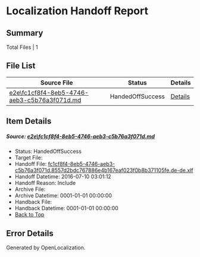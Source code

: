 # <a name='report-top'></a> Localization Handoff Report

## Summary
 Total Files | 1

## File List
 Source File | Status | Details 
 ----------- | ------ | ------- 
 [e2e\fc1cf8f4-8eb5-4746-aeb3-c5b76a3f071d.md](https://github.com/OpenLocalizationTestOrg/oltest/blob/a2310680ca6d068dee4b97b58d67ff4430d20e44/e2e/fc1cf8f4-8eb5-4746-aeb3-c5b76a3f071d.md) | HandedOffSuccess | [Details](#204092f3f79c72f7e0dbfabecdadd1eb096721e71)

## Item Details
##### <a name='204092f3f79c72f7e0dbfabecdadd1eb096721e71'></a> Source: [e2e\fc1cf8f4-8eb5-4746-aeb3-c5b76a3f071d.md](https://github.com/OpenLocalizationTestOrg/oltest/blob/a2310680ca6d068dee4b97b58d67ff4430d20e44/e2e/fc1cf8f4-8eb5-4746-aeb3-c5b76a3f071d.md)
* Status: HandedOffSuccess
* Target File: 
* Handoff File: [fc1cf8f4-8eb5-4746-aeb3-c5b76a3f071d.8557d2bdc767886e4b167eaf023f0b8b371105fe.de-de.xlf](https://github.com/OpenLocalizationTestOrg/olhandoff-e2e/blob/84382fc0fb2a828205269e4feb00282e4df0bba1/ol-handoff/OpenLocalizationTestOrg/oltest-dede-fly/ci/ht/fc1cf8f4-8eb5-4746-aeb3-c5b76a3f071d.8557d2bdc767886e4b167eaf023f0b8b371105fe.de-de.xlf)
* Handoff Datetime: 2016-07-10 03:01:12
* Handoff Reason: Include
* Archive File: 
* Archive Datetime: 0001-01-01 00:00:00
* Handback File: 
* Handback Datetime: 0001-01-01 00:00:00
* [Back to Top](#report-top)


## Error Details

Generated by OpenLocalization.
